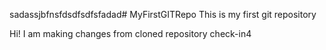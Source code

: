 sadassjbfnsfdsdfsdfsfadad# MyFirstGITRepo
This is my first git repository

Hi! I am making changes from cloned repository
check-in4

